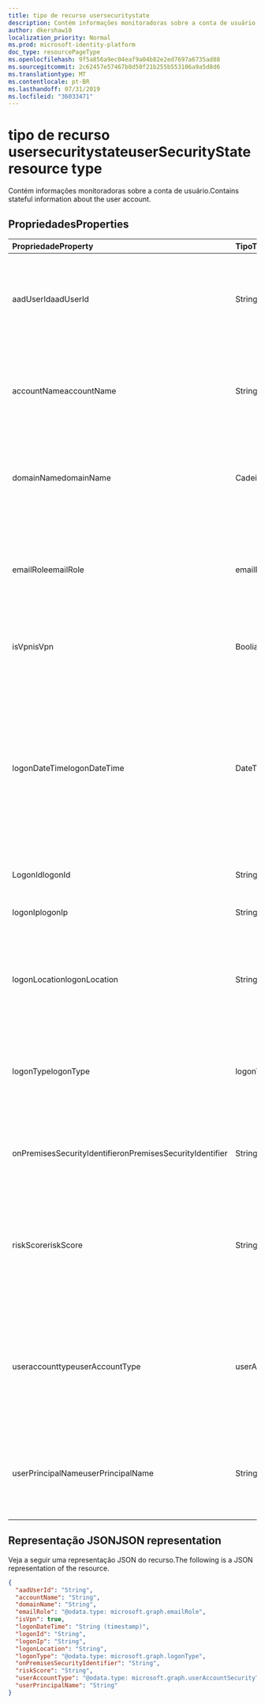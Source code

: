 ```yaml
---
title: tipo de recurso usersecuritystate
description: Contém informações monitoradoras sobre a conta de usuário.
author: dkershaw10
localization_priority: Normal
ms.prod: microsoft-identity-platform
doc_type: resourcePageType
ms.openlocfilehash: 9f5a856a9ec04eaf9a04b82e2ed7697a6735ad88
ms.sourcegitcommit: 2c62457e57467b8d50f21b255b553106a9a5d8d6
ms.translationtype: MT
ms.contentlocale: pt-BR
ms.lasthandoff: 07/31/2019
ms.locfileid: "36033471"
---
```

# <a name="usersecuritystate-resource-type"></a><span data-ttu-id="2b8e3-103">tipo de recurso usersecuritystate</span><span class="sxs-lookup"><span data-stu-id="2b8e3-103">userSecurityState resource type</span></span>

<span data-ttu-id="2b8e3-104">Contém informações monitoradoras sobre a conta de usuário.</span><span class="sxs-lookup"><span data-stu-id="2b8e3-104">Contains stateful information about the user account.</span></span>

## <a name="properties"></a><span data-ttu-id="2b8e3-105">Propriedades</span><span class="sxs-lookup"><span data-stu-id="2b8e3-105">Properties</span></span>

| <span data-ttu-id="2b8e3-106">Propriedade</span><span class="sxs-lookup"><span data-stu-id="2b8e3-106">Property</span></span>   | <span data-ttu-id="2b8e3-107">Tipo</span><span class="sxs-lookup"><span data-stu-id="2b8e3-107">Type</span></span> |<span data-ttu-id="2b8e3-108">Descrição</span><span class="sxs-lookup"><span data-stu-id="2b8e3-108">Description</span></span>|
|:---------------|:--------|:----------|
|<span data-ttu-id="2b8e3-109">aadUserId</span><span class="sxs-lookup"><span data-stu-id="2b8e3-109">aadUserId</span></span>|<span data-ttu-id="2b8e3-110">String</span><span class="sxs-lookup"><span data-stu-id="2b8e3-110">String</span></span>|<span data-ttu-id="2b8e3-111">GUID (identificador de objeto do usuário) do AAD – representa a entidade de usuário física/de várias contas.</span><span class="sxs-lookup"><span data-stu-id="2b8e3-111">AAD User object identifier (GUID) - represents the physical/multi-account user entity.</span></span>|
|<span data-ttu-id="2b8e3-112">accountName</span><span class="sxs-lookup"><span data-stu-id="2b8e3-112">accountName</span></span>|<span data-ttu-id="2b8e3-113">String</span><span class="sxs-lookup"><span data-stu-id="2b8e3-113">String</span></span>|<span data-ttu-id="2b8e3-114">Nome da conta da conta de usuário (sem o domínio do Active Directory ou domínio DNS) `mailNickName`-(também chamado).</span><span class="sxs-lookup"><span data-stu-id="2b8e3-114">Account name of user account (without Active Directory domain or DNS domain) - (also called `mailNickName`).</span></span>|
|<span data-ttu-id="2b8e3-115">domainName</span><span class="sxs-lookup"><span data-stu-id="2b8e3-115">domainName</span></span>|<span data-ttu-id="2b8e3-116">Cadeia de caracteres</span><span class="sxs-lookup"><span data-stu-id="2b8e3-116">String</span></span>|<span data-ttu-id="2b8e3-117">Domínio NetBIOS/Active Directory da conta de usuário (ou seja, formato de domínio \ conta).</span><span class="sxs-lookup"><span data-stu-id="2b8e3-117">NetBIOS/Active Directory domain of user account (that is, domain\account format).</span></span>|
|<span data-ttu-id="2b8e3-118">emailRole</span><span class="sxs-lookup"><span data-stu-id="2b8e3-118">emailRole</span></span>|<span data-ttu-id="2b8e3-119">emailRole</span><span class="sxs-lookup"><span data-stu-id="2b8e3-119">emailRole</span></span>|<span data-ttu-id="2b8e3-120">Para alertas relacionados a email-a função de email da conta de usuário.</span><span class="sxs-lookup"><span data-stu-id="2b8e3-120">For email-related alerts - user account's email 'role'.</span></span> <span data-ttu-id="2b8e3-121">Os valores possíveis são: `unknown`, `sender`, `recipient`.</span><span class="sxs-lookup"><span data-stu-id="2b8e3-121">Possible values are: `unknown`, `sender`, `recipient`.</span></span>|
|<span data-ttu-id="2b8e3-122">isVpn</span><span class="sxs-lookup"><span data-stu-id="2b8e3-122">isVpn</span></span>|<span data-ttu-id="2b8e3-123">Booliano</span><span class="sxs-lookup"><span data-stu-id="2b8e3-123">Boolean</span></span>|<span data-ttu-id="2b8e3-124">Indica se o usuário fez logon por meio de uma VPN.</span><span class="sxs-lookup"><span data-stu-id="2b8e3-124">Indicates whether the user logged on through a VPN.</span></span>|
|<span data-ttu-id="2b8e3-125">logonDateTime</span><span class="sxs-lookup"><span data-stu-id="2b8e3-125">logonDateTime</span></span>|<span data-ttu-id="2b8e3-126">DateTimeOffset</span><span class="sxs-lookup"><span data-stu-id="2b8e3-126">DateTimeOffset</span></span>|<span data-ttu-id="2b8e3-127">Hora em que o logon ocorreu.</span><span class="sxs-lookup"><span data-stu-id="2b8e3-127">Time at which the sign-in occurred.</span></span> <span data-ttu-id="2b8e3-128">O tipo Timestamp representa informações de data e hora usando o formato ISO 8601 e está sempre no horário UTC.</span><span class="sxs-lookup"><span data-stu-id="2b8e3-128">The Timestamp type represents date and time information using ISO 8601 format and is always in UTC time.</span></span> <span data-ttu-id="2b8e3-129">Por exemplo, meia-noite em UTC no dia 1º de janeiro de 2014 teria esta aparência: `'2014-01-01T00:00:00Z'`.</span><span class="sxs-lookup"><span data-stu-id="2b8e3-129">For example, midnight UTC on Jan 1, 2014 would look like this: `'2014-01-01T00:00:00Z'`.</span></span>|
|<span data-ttu-id="2b8e3-130">LogonId</span><span class="sxs-lookup"><span data-stu-id="2b8e3-130">logonId</span></span>|<span data-ttu-id="2b8e3-131">String</span><span class="sxs-lookup"><span data-stu-id="2b8e3-131">String</span></span>|<span data-ttu-id="2b8e3-132">ID de entrada do usuário.</span><span class="sxs-lookup"><span data-stu-id="2b8e3-132">User sign-in ID.</span></span>|
|<span data-ttu-id="2b8e3-133">logonIp</span><span class="sxs-lookup"><span data-stu-id="2b8e3-133">logonIp</span></span>|<span data-ttu-id="2b8e3-134">String</span><span class="sxs-lookup"><span data-stu-id="2b8e3-134">String</span></span>|<span data-ttu-id="2b8e3-135">Endereço IP para o qual a solicitação de entrada originou.</span><span class="sxs-lookup"><span data-stu-id="2b8e3-135">IP Address the sign-in request originated from.</span></span>|
|<span data-ttu-id="2b8e3-136">logonLocation</span><span class="sxs-lookup"><span data-stu-id="2b8e3-136">logonLocation</span></span>|<span data-ttu-id="2b8e3-137">String</span><span class="sxs-lookup"><span data-stu-id="2b8e3-137">String</span></span>|<span data-ttu-id="2b8e3-138">Local (por mapeamento de endereço IP) associado a um evento de entrada do usuário por este usuário.</span><span class="sxs-lookup"><span data-stu-id="2b8e3-138">Location (by IP address mapping) associated with a user sign-in event by this user.</span></span>|
|<span data-ttu-id="2b8e3-139">logonType</span><span class="sxs-lookup"><span data-stu-id="2b8e3-139">logonType</span></span>|<span data-ttu-id="2b8e3-140">logonType</span><span class="sxs-lookup"><span data-stu-id="2b8e3-140">logonType</span></span>|<span data-ttu-id="2b8e3-141">Método de logon do usuário.</span><span class="sxs-lookup"><span data-stu-id="2b8e3-141">Method of user sign in.</span></span> <span data-ttu-id="2b8e3-142">Os possíveis valores são: `unknown`, `interactive`, `remoteInteractive`, `network`, `batch`, `service`.</span><span class="sxs-lookup"><span data-stu-id="2b8e3-142">Possible values are: `unknown`, `interactive`, `remoteInteractive`, `network`, `batch`, `service`.</span></span>|
|<span data-ttu-id="2b8e3-143">onPremisesSecurityIdentifier</span><span class="sxs-lookup"><span data-stu-id="2b8e3-143">onPremisesSecurityIdentifier</span></span>|<span data-ttu-id="2b8e3-144">String</span><span class="sxs-lookup"><span data-stu-id="2b8e3-144">String</span></span>|<span data-ttu-id="2b8e3-145">O identificador de segurança (SID) do usuário do Active Directory (local).</span><span class="sxs-lookup"><span data-stu-id="2b8e3-145">Active Directory (on-premises) Security Identifier (SID) of the user.</span></span>|
|<span data-ttu-id="2b8e3-146">riskScore</span><span class="sxs-lookup"><span data-stu-id="2b8e3-146">riskScore</span></span>|<span data-ttu-id="2b8e3-147">String</span><span class="sxs-lookup"><span data-stu-id="2b8e3-147">String</span></span>|<span data-ttu-id="2b8e3-148">A pontuação de risco calculado/gerado pelo provedor da conta de usuário.</span><span class="sxs-lookup"><span data-stu-id="2b8e3-148">Provider-generated/calculated risk score of the user account.</span></span> <span data-ttu-id="2b8e3-149">O intervalo de valor recomendado de 0-1, que é igual a uma porcentagem.</span><span class="sxs-lookup"><span data-stu-id="2b8e3-149">Recommended value range of 0-1, which equates to a percentage.</span></span>|
|<span data-ttu-id="2b8e3-150">useraccounttype</span><span class="sxs-lookup"><span data-stu-id="2b8e3-150">userAccountType</span></span>|<span data-ttu-id="2b8e3-151">userAccountSecurityType</span><span class="sxs-lookup"><span data-stu-id="2b8e3-151">userAccountSecurityType</span></span>|<span data-ttu-id="2b8e3-152">Tipo de conta de usuário (Associação de grupo), por definição do Windows.</span><span class="sxs-lookup"><span data-stu-id="2b8e3-152">User account type (group membership), per Windows definition.</span></span> <span data-ttu-id="2b8e3-153">Os valores possíveis são: `unknown`, `standard`, `power`, `administrator`.</span><span class="sxs-lookup"><span data-stu-id="2b8e3-153">Possible values are: `unknown`, `standard`, `power`, `administrator`.</span></span>|
|<span data-ttu-id="2b8e3-154">userPrincipalName</span><span class="sxs-lookup"><span data-stu-id="2b8e3-154">userPrincipalName</span></span>|<span data-ttu-id="2b8e3-155">String</span><span class="sxs-lookup"><span data-stu-id="2b8e3-155">String</span></span>|<span data-ttu-id="2b8e3-156">Nome de entrada do usuário-formato da Internet: (nome da conta de usuário) @ (nome de domínio DNS da conta de usuário).</span><span class="sxs-lookup"><span data-stu-id="2b8e3-156">User sign-in name - internet format: (user account name)@(user account DNS domain name).</span></span>|

## <a name="json-representation"></a><span data-ttu-id="2b8e3-157">Representação JSON</span><span class="sxs-lookup"><span data-stu-id="2b8e3-157">JSON representation</span></span>

<span data-ttu-id="2b8e3-158">Veja a seguir uma representação JSON do recurso.</span><span class="sxs-lookup"><span data-stu-id="2b8e3-158">The following is a JSON representation of the resource.</span></span>

<!-- {
  "blockType": "resource",
  "optionalProperties": [

  ],
  "@odata.type": "microsoft.graph.userSecurityState"
}-->

```json
{
  "aadUserId": "String",
  "accountName": "String",
  "domainName": "String",
  "emailRole": "@odata.type: microsoft.graph.emailRole",
  "isVpn": true,
  "logonDateTime": "String (timestamp)",
  "logonId": "String",
  "logonIp": "String",
  "logonLocation": "String",
  "logonType": "@odata.type: microsoft.graph.logonType",
  "onPremisesSecurityIdentifier": "String",
  "riskScore": "String",
  "userAccountType": "@odata.type: microsoft.graph.userAccountSecurityType",
  "userPrincipalName": "String"
}

```

<!-- uuid: 8fcb5dbc-d5aa-4681-8e31-b001d5168d79
2015-10-25 14:57:30 UTC -->
<!-- {
  "type": "#page.annotation",
  "description": "userSecurityState resource",
  "keywords": "",
  "section": "documentation",
  "tocPath": ""
}-->
